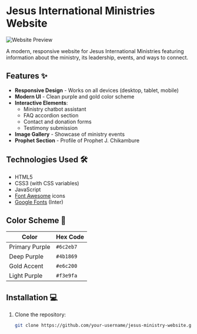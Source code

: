 # Jesus International Ministries Website

![Website Preview](https://i.postimg.cc/FfxjDHQV/prophet-j-chikambure.jpg)

A modern, responsive website for Jesus International Ministries featuring information about the ministry, its leadership, events, and ways to connect.

## Features ✨

- **Responsive Design** - Works on all devices (desktop, tablet, mobile)
- **Modern UI** - Clean purple and gold color scheme
- **Interactive Elements**:
  - Ministry chatbot assistant
  - FAQ accordion section
  - Contact and donation forms
  - Testimony submission
- **Image Gallery** - Showcase of ministry events
- **Prophet Section** - Profile of Prophet J. Chikambure

## Technologies Used 🛠️

- HTML5
- CSS3 (with CSS variables)
- JavaScript
- [Font Awesome](https://fontawesome.com/) icons
- [Google Fonts](https://fonts.google.com/) (Inter)

## Color Scheme 🎨

| Color             | Hex Code   |
|-------------------|-----------|
| Primary Purple    | `#6c2eb7` |
| Deep Purple       | `#4b1869` |
| Gold Accent       | `#e6c200` |
| Light Purple      | `#f3e9fa` |

## Installation 💻

1. Clone the repository:
   ```bash
   git clone https://github.com/your-username/jesus-ministry-website.git
